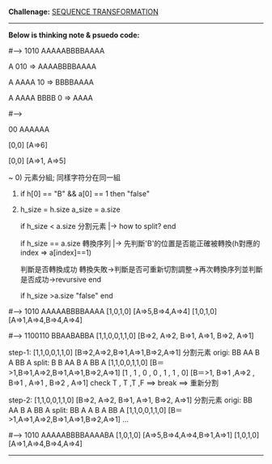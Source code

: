 __Challenage:__
[SEQUENCE TRANSFORMATION](https://www.codeeval.com/open_challenges/130/)
- - -

__Below is thinking note & psuedo code:__

#-->
1010 AAAAABBBBAAAA

A 010  => AAAABBBBAAAA

A AAAA 10 => BBBBAAAA

A AAAA BBBB 0 => AAAA

#-->

00 AAAAAA 

[0,0] [A=>6]

[0,0] [A=>1, A=>5]

~
0) 元素分組; 同樣字符分在同一組

1) if h[0] == "B" && a[0] == 1 then "false" 


2) h_size = h.size 
   a_size = a.size
  

   if h_size < a.size 
    分割元素
    |-> how to split?
   end

   if h_size == a.size 
      轉換序列
      |-> 先判斷'B'的位置是否能正確被轉換(h對應的index => a[index]==1)

      判斷是否轉換成功
      轉換失敗->判斷是否可重新切割調整->再次轉換序列並判斷是否成功->revursive
   end

   if h_size >a.size
      "false"
   end

    

#-->
1010 AAAAABBBBAAAA
[1,0,1,0] [A=>5,B=>4,A=>4]
[1,0,1,0] [A=>1,A=>4,B=>4,A=>4]


#-->
1100110 BBAABABBA
[1,1,0,0,1,1,0] [B=>2, A=>2, B=>1, A=>1, B=>2, A=>1]

step-1:
[1,1,0,0,1,1,0] [B=>2,A=>2,B=>1,A=>1,B=>2,A=>1]
分割元素 
origi: BB AA B A BB A
split: B B AA B A BB A
[1,1,0,0,1,1,0] [B＝>1,B=>1,A=>2,B=>1,A=>1,B=>2,A=>1]
     [1   , 1    , 0    , 0    , 1    , 1    , 0] 
     [B＝>1, B=>1  ,A=>2 , B=>1 , A=>1 , B=>2 , A=>1]
check T    , T     ,T    ,F     ==> break ==> 重新分割

step-2:
[1,1,0,0,1,1,0] [B=>2, A=>2, B=>1, A=>1, B=>2, A=>1]
分割元素 
origi: BB AA B A BB A
split: BB A A B A BB A
[1,1,0,0,1,1,0] [B＝>1,A=>1,A=>2,B=>1,A=>1,B=>2,A=>1]
...



#-->
1010 AAAAABBBBAAAABA
[1,0,1,0] [A=>5,B=>4,A=>4,B=>1,A=>1]
[1,0,1,0] [A=>1,A=>4,B=>4,A=>4]

- - -

